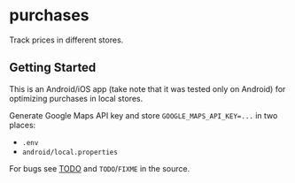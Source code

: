 # purchases

Track prices in different stores.

## Getting Started

This is an Android/iOS app (take note that it was tested only on Android) for optimizing
purchases in local stores.

Generate Google Maps API key and store `GOOGLE_MAPS_API_KEY=...` in two places:
- `.env`
- `android/local.properties`

For bugs see [TODO](TODO.md) and `TODO`/`FIXME` in the source.